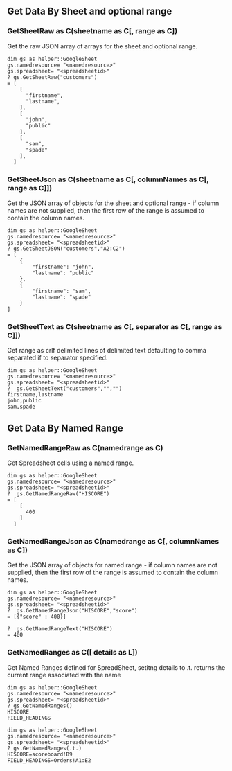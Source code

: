 ## Get Data By Sheet and optional range

### GetSheetRaw as C(sheetname  as C[, range  as C]) 

Get the raw JSON array of arrays for the sheet and optional range.

```xbasic
dim gs as helper::GoogleSheet
gs.namedresource= "<namedresource>"
gs.spreadsheet= "<spreadsheetid>"
? gs.GetSheetRaw("customers")
= [
    [
      "firstname",
      "lastname",
    ],
    [
      "john",
      "public"
    ],
    [
      "sam",
      "spade"
    ],
  ]
```

### GetSheetJson as C(sheetname  as C[, columnNames  as C[, range  as C]])  

Get the JSON array of objects for the sheet and optional range - if column names are not supplied, then the first row of the range is assumed to contain the column names.

```xbasic
dim gs as helper::GoogleSheet
gs.namedresource= "<namedresource>"
gs.spreadsheet= "<spreadsheetid>"
? gs.GetSheetJSON("customers","A2:C2")
= [
    {
        "firstname": "john",
        "lastname": "public"
    },
    {
        "firstname": "sam",
        "lastname": "spade"
    }
]
```

### GetSheetText as C(sheetname  as C[, separator  as C[, range  as C]])

Get range as crlf delimited lines of delimited text defaulting to comma separated if to separator specified.

```xbasic
dim gs as helper::GoogleSheet
gs.namedresource= "<namedresource>"
gs.spreadsheet= "<spreadsheetid>"
?  gs.GetSheetText("customers","","") 
firstname,lastname
john,public
sam,spade

```

## Get Data By Named Range

### GetNamedRangeRaw as C(namedrange  as C) 

Get Spreadsheet cells using a named range.

```xbasic
dim gs as helper::GoogleSheet
gs.namedresource= "<namedresource>"
gs.spreadsheet= "<spreadsheetid>"
?  gs.GetNamedRangeRaw("HISCORE")
= [
    [
      400
    ]
  ]

```

### GetNamedRangeJson as C(namedrange  as C[, columnNames  as C])  

Get the JSON array of objects for named range - if column names are not supplied, then the first row of the range is assumed to contain the column names.	

```xbasic
dim gs as helper::GoogleSheet
gs.namedresource= "<namedresource>"
gs.spreadsheet= "<spreadsheetid>"
?  gs.GetNamedRangeJson("HISCORE","score")
= [{"score" : 400}]
```

```
?  gs.GetNamedRangeText("HISCORE")
= 400
```

### GetNamedRanges as C([ details  as L])

Get Named Ranges defined for SpreadSheet, setitng details to .t. returns the current range associated with the name

```xbasic
dim gs as helper::GoogleSheet
gs.namedresource= "<namedresource>"
gs.spreadsheet= "<spreadsheetid>"
? gs.GetNamedRanges()
HISCORE
FIELD_HEADINGS
```

```xbasic
dim gs as helper::GoogleSheet
gs.namedresource= "<namedresource>"
gs.spreadsheet= "<spreadsheetid>"
? gs.GetNamedRanges(.t.)
HISCORE=scoreboard!B9
FIELD_HEADINGS=Orders!A1:E2
```